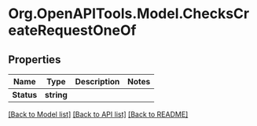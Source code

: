 # Org.OpenAPITools.Model.ChecksCreateRequestOneOf

## Properties

Name | Type | Description | Notes
------------ | ------------- | ------------- | -------------
**Status** | **string** |  | 

[[Back to Model list]](../README.md#documentation-for-models) [[Back to API list]](../README.md#documentation-for-api-endpoints) [[Back to README]](../README.md)

